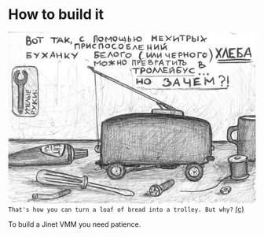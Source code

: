 # How to build it

![buhanka](buhanka.jpg)
`That's how you can turn a loaf of bread into a trolley. But why?` [(c)](https://borya-spec.livejournal.com/147802.html)

To build a Jinet VMM you need patience.